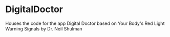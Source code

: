 # DigitalDoctor
Houses the code for the app Digital Doctor based on Your Body's Red Light Warning Signals by Dr. Neil Shulman
